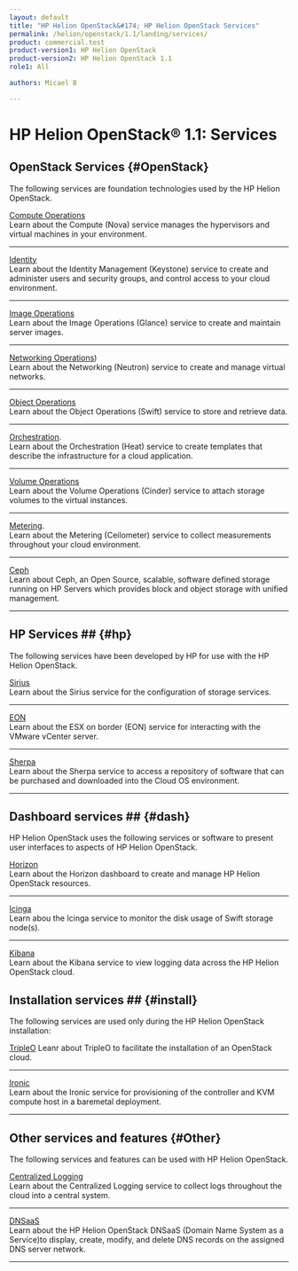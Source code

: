 ```yaml
---
layout: default
title: "HP Helion OpenStack&#174; HP Helion OpenStack Services"
permalink: /helion/openstack/1.1/landing/services/
product: commercial.test
product-version1: HP Helion OpenStack
product-version2: HP Helion OpenStack 1.1
role1: All

authors: Micael B

---
```

<!--PUBLISHED-->

<script>

function PageRefresh {
onLoad="window.refresh"
}

PageRefresh();

</script>

<!--
<p style="font-size: small;"> <a href="/helion/openstack/1.1/3rd-party-license-agreements/">&#9664; PREV</a> | <a href="/helion/openstack/1.1/">&#9650; UP</a> | NEXT &#9654; </p>
-->

# HP Helion OpenStack&#174; 1.1: Services

## OpenStack Services {#OpenStack}

The following services are foundation technologies used by the HP Helion OpenStack. 

[Compute Operations](/helion/openstack/1.1/services/compute/overview/)
<br />Learn about the Compute (Nova) service manages the hypervisors and virtual machines in your environment.
<hr>

[Identity](/helion/openstack/1.1/services/identity/overview/)
<br />Learn about the Identity Management (Keystone) service to create and administer users and security groups, and control access to your cloud environment.
<hr>

[Image Operations](/helion/openstack/1.1/services/imaging/overview/)
<br />Learn about the Image Operations (Glance) service to create and maintain server images.
<hr>

[Networking Operations](/helion/openstack/1.1/services/networking/overview)) 
<br />Learn about the  Networking (Neutron) service to create and manage virtual networks.
<hr>

[Object Operations](/helion/openstack/1.1/services/object/overview/)
<br />Learn about the Object Operations (Swift) service to store and retrieve data.
<hr>

[Orchestration](/helion/openstack/1.1/services/orchestration/overview).
<br />Learn about the Orchestration (Heat) service to create templates that describe the infrastructure for a cloud application. 
<hr>

[Volume Operations](/helion/openstack/1.1/services/volume/overview)
<br />Learn about the Volume Operations (Cinder) service to attach storage volumes to the virtual instances.
<hr>

[Metering](/helion/openstack/1.1/services/reporting/overview/).
<br />Learn about the Metering (Ceilometer) service to collect measurements throughout your cloud environment. 
<hr>

[Ceph](/helion/openstack/1.1/services/ceph/)
<br />Learn about Ceph, an Open Source, scalable, software defined storage running on HP Servers which provides block and object storage with unified management.
<hr>

## HP Services ## {#hp}

The following services have been developed by HP for use with the HP Helion OpenStack.

[Sirius](/helion/openstack/1.1/services/sirius/overview/)
<br />Learn about the Sirius service for the configuration of storage services.
<hr>

[EON](/helion/openstack/1.1/services/eon/overview/)
<br />Learn about the ESX on border (EON) service for interacting with the VMware vCenter server.
<hr>

[Sherpa](/helion/openstack/1.1/services/sherpa/overview)
<br />Learn about the Sherpa service to access a repository of software that can be purchased and downloaded into the Cloud OS environment.
<hr>

## Dashboard services ## {#dash}

HP Helion OpenStack uses the following services or software to present user interfaces to aspects of HP Helion OpenStack.

[Horizon](/helion/openstack/1.1/services/horizon/overview/)
<br />Learn about the Horizon dashboard to create and manage HP Helion OpenStack resources.
<hr>

[Icinga](/helion/commercial/1.1/services/icinga/)
<br />Learn abou the Icinga service to monitor the disk usage of Swift storage node(s).
<hr>

[Kibana](/helion/commercial/1.1/services/kibana/)
<br />Learn about the Kibana service to view logging data across the HP Helion OpenStack cloud.

## Installation services ## {#install}

The following services are used only during the HP Helion OpenStack installation:

[TripleO](/helion/openstack/1.1/services/tripleo/overview/)
Leanr about TripleO to facilitate the installation of an OpenStack cloud.
<hr>

[Ironic](/helion/openstack/1.1/services/ironic/overview/)
<br />Learn about the Ironic service for provisioning of the controller and KVM compute host in a baremetal deployment.
<hr>

## Other services and features {#Other}

The following services and features can be used with HP Helion OpenStack.

[Centralized Logging](/helion/openstack/1.1/services/logging/overview/)
<br />Learn about the Centralized Logging service to collect logs throughout the cloud into a central system.
<hr>

[DNSaaS](/helion/openstack/1.1/install/dnsaas/)
<br />Learn about the HP Helion OpenStack DNSaaS (Domain Name System as a Service)to display, create, modify, and delete DNS records on the assigned DNS server network.
<hr>

